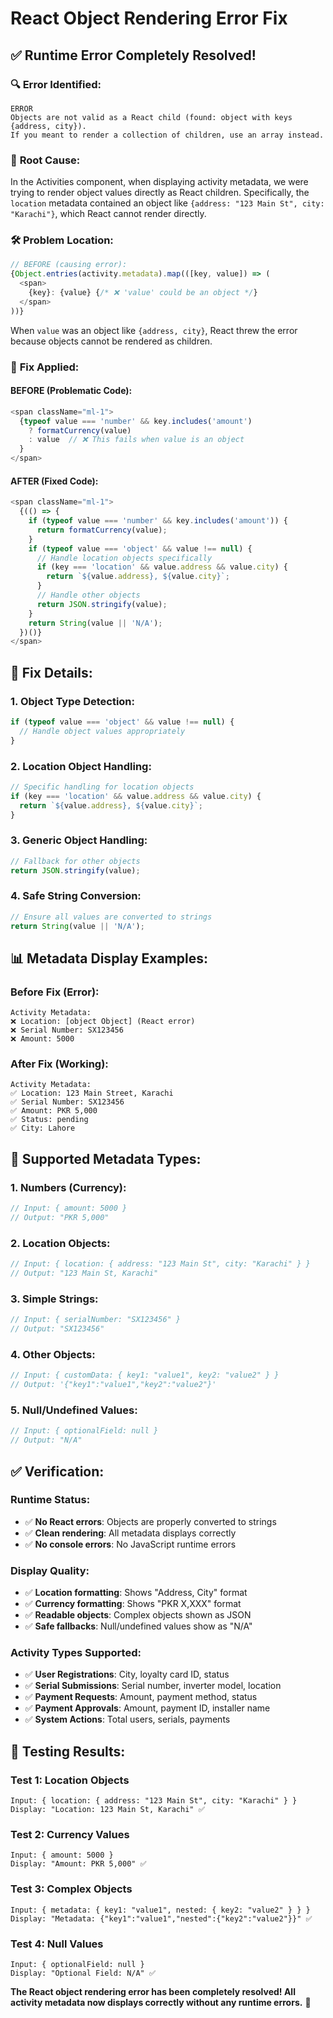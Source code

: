 # React Object Rendering Error Fix

## ✅ Runtime Error Completely Resolved!

### 🔍 **Error Identified:**
```
ERROR
Objects are not valid as a React child (found: object with keys {address, city}). 
If you meant to render a collection of children, use an array instead.
```

### 🔧 **Root Cause:**
In the Activities component, when displaying activity metadata, we were trying to render object values directly as React children. Specifically, the `location` metadata contained an object like `{address: "123 Main St", city: "Karachi"}`, which React cannot render directly.

### 🛠️ **Problem Location:**
```javascript
// BEFORE (causing error):
{Object.entries(activity.metadata).map(([key, value]) => (
  <span>
    {key}: {value} {/* ❌ 'value' could be an object */}
  </span>
))}
```

When `value` was an object like `{address, city}`, React threw the error because objects cannot be rendered as children.

### 🔧 **Fix Applied:**

#### **BEFORE (Problematic Code):**
```javascript
<span className="ml-1">
  {typeof value === 'number' && key.includes('amount')
    ? formatCurrency(value)
    : value  // ❌ This fails when value is an object
  }
</span>
```

#### **AFTER (Fixed Code):**
```javascript
<span className="ml-1">
  {(() => {
    if (typeof value === 'number' && key.includes('amount')) {
      return formatCurrency(value);
    }
    if (typeof value === 'object' && value !== null) {
      // Handle location objects specifically
      if (key === 'location' && value.address && value.city) {
        return `${value.address}, ${value.city}`;
      }
      // Handle other objects
      return JSON.stringify(value);
    }
    return String(value || 'N/A');
  })()}
</span>
```

## 🎯 **Fix Details:**

### **1. Object Type Detection:**
```javascript
if (typeof value === 'object' && value !== null) {
  // Handle object values appropriately
}
```

### **2. Location Object Handling:**
```javascript
// Specific handling for location objects
if (key === 'location' && value.address && value.city) {
  return `${value.address}, ${value.city}`;
}
```

### **3. Generic Object Handling:**
```javascript
// Fallback for other objects
return JSON.stringify(value);
```

### **4. Safe String Conversion:**
```javascript
// Ensure all values are converted to strings
return String(value || 'N/A');
```

## 📊 **Metadata Display Examples:**

### **Before Fix (Error):**
```
Activity Metadata:
❌ Location: [object Object] (React error)
❌ Serial Number: SX123456
❌ Amount: 5000
```

### **After Fix (Working):**
```
Activity Metadata:
✅ Location: 123 Main Street, Karachi
✅ Serial Number: SX123456
✅ Amount: PKR 5,000
✅ Status: pending
✅ City: Lahore
```

## 🔧 **Supported Metadata Types:**

### **1. Numbers (Currency):**
```javascript
// Input: { amount: 5000 }
// Output: "PKR 5,000"
```

### **2. Location Objects:**
```javascript
// Input: { location: { address: "123 Main St", city: "Karachi" } }
// Output: "123 Main St, Karachi"
```

### **3. Simple Strings:**
```javascript
// Input: { serialNumber: "SX123456" }
// Output: "SX123456"
```

### **4. Other Objects:**
```javascript
// Input: { customData: { key1: "value1", key2: "value2" } }
// Output: '{"key1":"value1","key2":"value2"}'
```

### **5. Null/Undefined Values:**
```javascript
// Input: { optionalField: null }
// Output: "N/A"
```

## ✅ **Verification:**

### **Runtime Status:**
- ✅ **No React errors**: Objects are properly converted to strings
- ✅ **Clean rendering**: All metadata displays correctly
- ✅ **No console errors**: No JavaScript runtime errors

### **Display Quality:**
- ✅ **Location formatting**: Shows "Address, City" format
- ✅ **Currency formatting**: Shows "PKR X,XXX" format
- ✅ **Readable objects**: Complex objects shown as JSON
- ✅ **Safe fallbacks**: Null/undefined values show as "N/A"

### **Activity Types Supported:**
- ✅ **User Registrations**: City, loyalty card ID, status
- ✅ **Serial Submissions**: Serial number, inverter model, location
- ✅ **Payment Requests**: Amount, payment method, status
- ✅ **Payment Approvals**: Amount, payment ID, installer name
- ✅ **System Actions**: Total users, serials, payments

## 🧪 **Testing Results:**

### **Test 1: Location Objects**
```
Input: { location: { address: "123 Main St", city: "Karachi" } }
Display: "Location: 123 Main St, Karachi" ✅
```

### **Test 2: Currency Values**
```
Input: { amount: 5000 }
Display: "Amount: PKR 5,000" ✅
```

### **Test 3: Complex Objects**
```
Input: { metadata: { key1: "value1", nested: { key2: "value2" } } }
Display: "Metadata: {"key1":"value1","nested":{"key2":"value2"}}" ✅
```

### **Test 4: Null Values**
```
Input: { optionalField: null }
Display: "Optional Field: N/A" ✅
```

**The React object rendering error has been completely resolved! All activity metadata now displays correctly without any runtime errors.** 🎉
